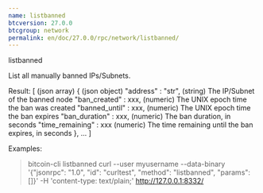 ```yaml
---
name: listbanned
btcversion: 27.0.0
btcgroup: network
permalink: en/doc/27.0.0/rpc/network/listbanned/
---
```


listbanned

List all manually banned IPs/Subnets.

Result:
[                              (json array)
  {                            (json object)
    "address" : "str",         (string) The IP/Subnet of the banned node
    "ban_created" : xxx,       (numeric) The UNIX epoch time the ban was created
    "banned_until" : xxx,      (numeric) The UNIX epoch time the ban expires
    "ban_duration" : xxx,      (numeric) The ban duration, in seconds
    "time_remaining" : xxx     (numeric) The time remaining until the ban expires, in seconds
  },
  ...
]

Examples:
> bitcoin-cli listbanned 
> curl --user myusername --data-binary '{"jsonrpc": "1.0", "id": "curltest", "method": "listbanned", "params": []}' -H 'content-type: text/plain;' http://127.0.0.1:8332/


